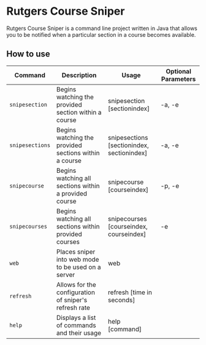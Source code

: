 <h1>Rutgers Course Sniper</h1>

Rutgers Course Sniper is a command line project written in Java that allows you to be notified when a particular section in a course becomes available.

<h2>How to use</h2>



| Command | Description | Usage | Optional Parameters
| --- | --- | --- | ---
| `snipesection` | Begins watching the provided section within a course | snipesection [sectionindex] | -a, -e
| `snipesections` | Begins watching the provided sections within a course | snipesections [sectionindex, sectionindex] | -a, -e
| `snipecourse` | Begins watching all sections within a provided course  | snipecourse [courseindex] | -p, -e
| `snipecourses` | Begins watching all sections within provided courses  | snipecourses [courseindex, courseindex] | -e
| `web` | Places sniper into web mode to be used on a server | web  | 
| `refresh` | Allows for the configuration of sniper's refresh rate | refresh [time in seconds] | 
| `help` | Displays a list of commands and their usage | help [command] | 
